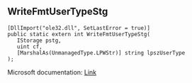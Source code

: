 ## WriteFmtUserTypeStg

```
[DllImport("ole32.dll", SetLastError = true)]
public static extern int WriteFmtUserTypeStg(
   IStorage pstg,
   uint cf,
   [MarshalAs(UnmanagedType.LPWStr)] string lpszUserType
);
```

Microsoft documentation: [Link](https://docs.microsoft.com/en-us/windows/win32/api/ole2/nf-ole2-writefmtusertypestg)
